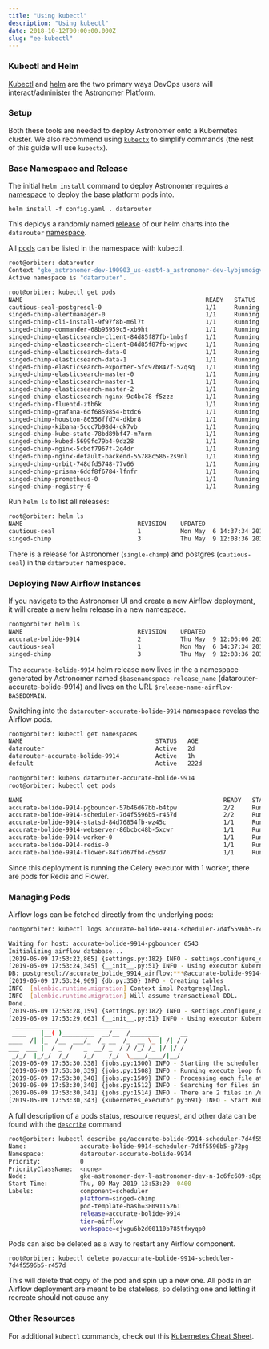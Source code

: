```yaml
---
title: "Using kubectl"
description: "Using kubectl"
date: 2018-10-12T00:00:00.000Z
slug: "ee-kubectl"
---
```


### Kubectl and Helm

[Kubectl](https://kubernetes.io/docs/tasks/tools/install-kubectl/) and [helm](https://helm.sh/docs/using_helm/) are the two primary ways DevOps users will interact/administer the Astronomer Platform.

### Setup
Both these tools are needed to deploy Astronomer onto a Kubernetes cluster. We also recommend using [`kubectx`](https://github.com/ahmetb/kubectx) to simplify commands (the rest of this guide will use `kubectx`).

### Base Namespace and Release
The initial `helm install` command to deploy Astronomer requires a [namespace]() to deploy the base platform pods into.

```
helm install -f config.yaml . datarouter
```
This deploys a randomly named [release](https://helm.sh/docs/glossary/#release) of our helm charts into the `datarouter` [namespace](https://kubernetes.io/docs/concepts/overview/working-with-objects/namespaces/).

All [pods](http://kubernetesbyexample.com/pods/) can be listed in the namespace with kubectl.

```bash
root@orbiter: datarouter
Context "gke_astronomer-dev-190903_us-east4-a_astronomer-dev-lybjumoigv" modified.
Active namespace is "datarouter".

root@orbiter: kubectl get pods
NAME                                                   READY   STATUS    RESTARTS   AGE
cautious-seal-postgresql-0                             1/1     Running   0          2d
singed-chimp-alertmanager-0                            1/1     Running   0          1h
singed-chimp-cli-install-9f97f8b-m6l7t                 1/1     Running   0          1h
singed-chimp-commander-68b95959c5-xb9ht                1/1     Running   0          1h
singed-chimp-elasticsearch-client-84d85f87fb-lmbsf     1/1     Running   0          1h
singed-chimp-elasticsearch-client-84d85f87fb-wjpwc     1/1     Running   0          1h
singed-chimp-elasticsearch-data-0                      1/1     Running   0          1h
singed-chimp-elasticsearch-data-1                      1/1     Running   0          1h
singed-chimp-elasticsearch-exporter-5fc97b847f-52qsq   1/1     Running   0          1h
singed-chimp-elasticsearch-master-0                    1/1     Running   0          1h
singed-chimp-elasticsearch-master-1                    1/1     Running   0          1h
singed-chimp-elasticsearch-master-2                    1/1     Running   0          1h
singed-chimp-elasticsearch-nginx-9c4bc78-f5zzz         1/1     Running   0          1h
singed-chimp-fluentd-ztb6k                             1/1     Running   0          1h
singed-chimp-grafana-6df6859854-btdc6                  1/1     Running   0          1h
singed-chimp-houston-86556ffd74-dkbr8                  1/1     Running   0          1h
singed-chimp-kibana-5ccc7b98d4-gk7vb                   1/1     Running   0          1h
singed-chimp-kube-state-78bd89bf47-m7nrm               1/1     Running   0          1h
singed-chimp-kubed-5699fc79b4-9dz28                    1/1     Running   0          1h
singed-chimp-nginx-5cbdf7967f-2q4dr                    1/1     Running   0          1h
singed-chimp-nginx-default-backend-55788c586-2s9nl     1/1     Running   0          1h
singed-chimp-orbit-748dfd5748-77v66                    1/1     Running   0          1h
singed-chimp-prisma-6ddf8f6784-lfnfr                   1/1     Running   0          1h
singed-chimp-prometheus-0                              1/1     Running   0          1h
singed-chimp-registry-0                                1/1     Running   0          1h
```

Run `helm ls` to list all releases:

```bash
root@orbiter: helm ls
NAME                             	REVISION	UPDATED                 	STATUS  	CHART                   	NAMESPACE                             
cautious-seal                    	1       	Mon May  6 14:37:34 2019	DEPLOYED	postgresql-0.18.1       	datarouter                            
singed-chimp                     	3       	Thu May  9 12:08:36 2019	DEPLOYED	astronomer-0.8.2        	datarouter                         
```
There is a release for Astronomer (`single-chimp`) and postgres (`cautious-seal`) in the `datarouter` namespace.

### Deploying New Airflow Instances

If you navigate to the Astronomer UI and create a new Airflow deployment, it will create a new helm release in a new namespace.

```bash
root@orbiter helm ls
NAME                             	REVISION	UPDATED                 	STATUS  	CHART                   	NAMESPACE
accurate-bolide-9914             	2       	Thu May  9 12:06:06 2019	DEPLOYED	airflow-0.8.2           	datarouter-accurate-bolide-9914                              
cautious-seal                    	1       	Mon May  6 14:37:34 2019	DEPLOYED	postgresql-0.18.1       	datarouter                            
singed-chimp                     	3       	Thu May  9 12:08:36 2019	DEPLOYED	astronomer-0.8.2        	datarouter                         
```

The `accurate-bolide-9914` helm release now lives in the a namespace generated by Astronomer named `$basenamespace-release_name` (datarouter-accurate-bolide-9914) and lives on the URL `$release-name-airflow-BASEDOMAIN`.

Switching into the `datarouter-accurate-bolide-9914` namespace revelas the Airflow pods.

```bash
root@orbiter: kubectl get namespaces
NAME                                     STATUS   AGE
datarouter                               Active   2d
datarouter-accurate-bolide-9914          Active   1h
default                                  Active   222d

root@orbiter: kubens datarouter-accurate-bolide-9914
root@orbiter: kubectl get pods

NAME                                                        READY   STATUS    RESTARTS   AGE
accurate-bolide-9914-pgbouncer-57b46d67bb-b4tpw             2/2     Running   0          1h
accurate-bolide-9914-scheduler-7d4f5596b5-r457d             2/2     Running   0          1h
accurate-bolide-9914-statsd-84d76854fb-wz45c                1/1     Running   0          1h
accurate-bolide-9914-webserver-86bcbc48b-5xcwr              1/1     Running   0          1h
accurate-bolide-9914-worker-0                               1/1     Running   0          1m
accurate-bolide-9914-redis-0                                1/1     Running   0          1m
accurate-bolide-9914-flower-84f7d67fbd-q5sd7                1/1     Running   0          1m
```

Since this deployment is running the Celery executor with 1 worker, there are pods for Redis and Flower.

### Managing Pods

Airflow logs can be fetched directly from the underlying pods:

```bash
root@orbiter: kubectl logs accurate-bolide-9914-scheduler-7d4f5596b5-r457d

Waiting for host: accurate-bolide-9914-pgbouncer 6543
Initializing airflow database...
[2019-05-09 17:53:22,865] {settings.py:182} INFO - settings.configure_orm(): Using pool settings. pool_size=5, pool_recycle=1800, pid=18
[2019-05-09 17:53:24,345] {__init__.py:51} INFO - Using executor KubernetesExecutor
DB: postgresql://accurate_bolide_9914_airflow:***@accurate-bolide-9914-pgbouncer:6543/accurate-bolide-9914-metadata
[2019-05-09 17:53:24,969] {db.py:350} INFO - Creating tables
INFO  [alembic.runtime.migration] Context impl PostgresqlImpl.
INFO  [alembic.runtime.migration] Will assume transactional DDL.
Done.
[2019-05-09 17:53:28,159] {settings.py:182} INFO - settings.configure_orm(): Using pool settings. pool_size=5, pool_recycle=1800, pid=8
[2019-05-09 17:53:29,663] {__init__.py:51} INFO - Using executor KubernetesExecutor
  ____________       _____________
 ____    |__( )_________  __/__  /________      __
____  /| |_  /__  ___/_  /_ __  /_  __ \_ | /| / /
___  ___ |  / _  /   _  __/ _  / / /_/ /_ |/ |/ /
 _/_/  |_/_/  /_/    /_/    /_/  \____/____/|__/
[2019-05-09 17:53:30,338] {jobs.py:1500} INFO - Starting the scheduler
[2019-05-09 17:53:30,339] {jobs.py:1508} INFO - Running execute loop for -1 seconds
[2019-05-09 17:53:30,340] {jobs.py:1509} INFO - Processing each file at most -1 times
[2019-05-09 17:53:30,340] {jobs.py:1512} INFO - Searching for files in /usr/local/airflow/dags
[2019-05-09 17:53:30,341] {jobs.py:1514} INFO - There are 2 files in /usr/local/airflow/dags
[2019-05-09 17:53:30,343] {kubernetes_executor.py:691} INFO - Start Kubernetes executor
```
A full description of a pods status, resource request, and other data can be found with the [`describe`]() command



```bash
root@orbiter: kubectl describe po/accurate-bolide-9914-scheduler-7d4f5596b5-g72pg
Name:               accurate-bolide-9914-scheduler-7d4f5596b5-g72pg
Namespace:          datarouter-accurate-bolide-9914
Priority:           0
PriorityClassName:  <none>
Node:               gke-astronomer-dev-l-astronomer-dev-n-1c6fc689-s8pg/10.150.0.77
Start Time:         Thu, 09 May 2019 13:53:20 -0400
Labels:             component=scheduler
                    platform=singed-chimp
                    pod-template-hash=3809115261
                    release=accurate-bolide-9914
                    tier=airflow
                    workspace=cjvgu6b2d00110b785tfxyqp0

```

Pods can also be deleted as a way to restart any Airflow component.

```
root@orbiter: kubectl delete po/accurate-bolide-9914-scheduler-7d4f5596b5-r457d
```

This will delete that copy of the pod and spin up a new one. All pods in an Airflow deployment are meant to be stateless, so deleting one and letting it recreate should not cause any


### Other Resources

For additional `kubectl` commands, check out this [Kubernetes Cheat Sheet](https://kubernetes.io/docs/reference/kubectl/cheatsheet/).
